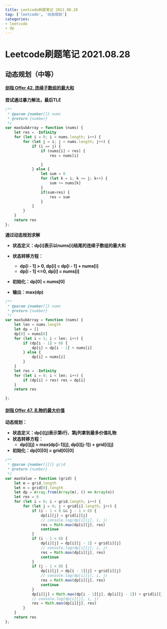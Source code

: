 ```yaml
---
title: Leetcode刷题笔记 2021.08.28
tag: ['leetcode', '动态规划']
categories: 
- leetcode
- dp
---
```

# Leetcode刷题笔记 2021.08.28

## 动态规划（中等）

#### [剑指 Offer 42. 连续子数组的最大和](https://leetcode-cn.com/problems/lian-xu-zi-shu-zu-de-zui-da-he-lcof/)

**尝试通过暴力解法，最后TLE**

```js
/**
 * @param {number[]} nums
 * @return {number}
 */
var maxSubArray = function (nums) {
    let res = -Infinity
    for (let i = 0; i < nums.length; i++) {
        for (let j = i; j < nums.length; j++) {
            if (i == j) {
                if (nums[i] > res) {
                    res = nums[i]

                }
            } else {
                let sum = 0
                for (let k = i; k <= j; k++) {
                    sum += nums[k]
                }
                if(sum>res) {
                    res = sum
                }
            }
        }
    }
    return res
};
```

**通过动态规划求解**

- **状态定义：dp[i]表示以nums[i]结尾的连续子数组的最大和**

- **状态转移方程：**
  - **dp[i - 1] > 0, dp[i] = dp[i - 1] + nums[i]**
  - **dp[i - 1] <=0, dp[i] = nums[i]**
- **初始化：dp[0] = nums[0]**
- **输出：max(dp)**

```js
/**
 * @param {number[]} nums
 * @return {number}
 */
var maxSubArray = function (nums) {
    let len = nums.length
    let dp = []
    dp[0] = nums[0]
    for (let i = 1; i < len; i++) {
        if (dp[i - 1] > 0) {
            dp[i] = dp[i - 1] + nums[i]
        } else {
            dp[i] = nums[i]
        }
    }
    let res = -Infinity
    for (let i = 0; i < len; i++) {
        if (dp[i] > res) res = dp[i]
    }
    return res

};
```

#### [剑指 Offer 47. 礼物的最大价值](https://leetcode-cn.com/problems/li-wu-de-zui-da-jie-zhi-lcof/)

**动态规划：**

- **状态定义：dp\[i\]\[j\]表示第i行、第j列拿到最多价值礼物**
- **状态转移方程：**
  - **dp\[i][j] = max(dp\[i-1][j], dp\[i][j-1]) + grid\[i][j]**
- **初始化：dp\[0][0] = grid\[0][0]**

```js
/**
 * @param {number[][]} grid
 * @return {number}
 */
var maxValue = function (grid) {
    let m = grid.length
    let n = grid[0].length
    let dp = Array.from(Array(m), () => Array(n))
    let res = 0
    for (let i = 0; i < grid.length; i++) {
        for (let j = 0; j < grid[i].length; j++) {
            if (i - 1 < 0 && j - 1 < 0) {
                dp[i][j] = grid[i][j]
                // console.log(dp[i][j], i, j)
                res = Math.max(dp[i][j], res)
                continue
            }
            if (i - 1 < 0) {                
                dp[i][j] = dp[i][j - 1] + grid[i][j]
                // console.log(dp[i][j], i, j)
                res = Math.max(dp[i][j], res)
                continue
            }
            if (j - 1 < 0) {
                dp[i][j] = dp[i - 1][j] + grid[i][j]
                // console.log(dp[i][j], i, j)
                res = Math.max(dp[i][j], res)
                continue
            }           
            dp[i][j] = Math.max(dp[i - 1][j], dp[i][j - 1]) + grid[i][j]
            // console.log(dp[i][j], i, j)
            res = Math.max(dp[i][j], res)
        }
    }
    return res
};
```

